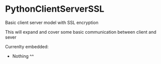 # PythonClientServerSSL
Basic client server model with SSL encryption


This will expand and cover some basic communication between client and sever

Currenlty embedded:
 * Nothing ^^
